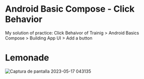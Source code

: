 # Android Basic Compose - Click Behavior

My solution of practice: Click Behaivor of Trainig > Android Basics Compose > Building App UI > Add a button
# Lemonade

![Captura de pantalla 2023-05-17 043135](https://github.com/diegoxze35/AndroidBasicWithCompose__ClickBehavior/assets/115143423/39f25df7-60ff-4e96-8fec-1f471a06ff54)
